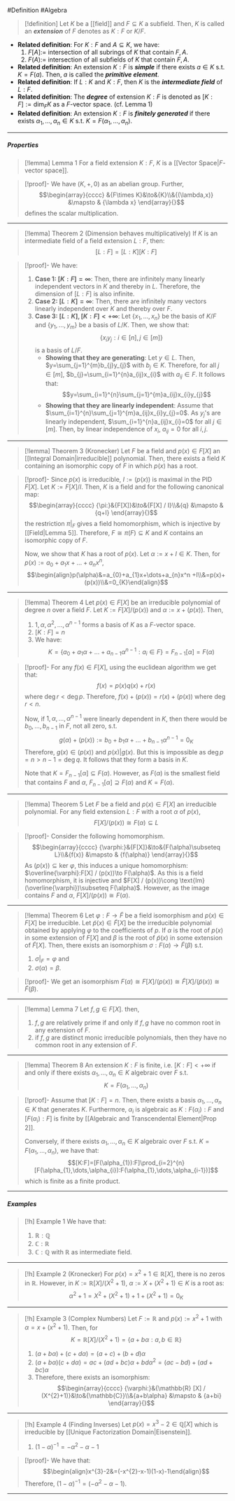 #Definition #Algebra 

> [!definition]
> Let $K$ be a [[field]] and $F\subseteq K$ a subfield. Then, $K$ is called an ***extension*** of $F$ denotes as $K:F$ or $K / F$.
- **Related definition**: For $K:F$ and $A\subseteq K$, we have:
	1. $F[A]:=$ intersection of all subrings of $K$ that contain $F,A$.
	2. $F(A):=$ intersection of all subfields of $K$ that contain $F,A$.
- **Related definition**: An extension $K:F$ is ***simple*** if there exists $a\in K$ s.t. $K=F(a)$. Then, $a$ is called the ***primitive element***.
- **Related definition**: If $L:K$ and $K:F$, then $K$ is the ***intermediate field*** of $L:F$.
- **Related definition**: The ***degree*** of extension $K:F$ is denoted as $[K:F]:=\text{dim}_{F} K$ as a $F$-vector space. (cf. Lemma 1)
- **Related definition**: An extension $K:F$ is ***finitely generated*** if there exists $\alpha_{1},\dots,\alpha_{n}\in K$ s.t. $K=F(\alpha_{1},\dots,\alpha_{n})$.
---
##### Properties
> [!lemma] Lemma 1
> For a field extension $K:F$, $K$ is a [[Vector Space|$F$-vector space]].

> [!proof]-
> We have $(K,+,0)$ as an abelian group. Further, $$\begin{array}{cccc} &{F\times K}&\to&{K}\\&{(\lambda,x)} &\mapsto & {\lambda x} \end{array}{}$$defines the scalar multiplication.
---
> [!lemma] Theorem 2 (Dimension behaves multiplicatively)
> If $K$ is an intermediate field of a field extension $L:F$, then: $$[L:F]=[L:K][K:F]$$

> [!proof]-
> We have: 
> 1. **Case 1: $[K:F]=\infty$**:
>    Then, there are infinitely many linearly independent vectors in $K$ and thereby in $L$. Therefore, the dimension of $[L:F]$ is also infinite.
> 2. **Case 2: $[L:K]=\infty$**:
>    Then, there are infinitely many vectors linearly independent over $K$ and thereby over $F$. 
> 3. **Case 3: $[L:K],[K:F]<+\infty$**:
>    Let $\{ x_{1},\dots,x_{n} \}$ be the basis of $K / F$ and $\{ y_{1},\dots,y_{m} \}$ be a basis of $L / K$. Then, we show that: $$\{ x_{i}y_{j}: i\in [n],j\in [m] \}$$is a basis of $L / F$.
>    - **Showing that they are generating**:
> 	  Let $y\in L$. Then, $y=\sum_{j=1}^{m}b_{j}y_{j}$ with $b_{j}\in K$. Therefore, for all $j\in [m]$, $b_{j}=\sum_{i=1}^{n}a_{ij}x_{i}$ with $a_{ij}\in F$. It follows that: $$y=\sum_{i=1}^{n}\sum_{j=1}^{m}a_{ij}x_{i}y_{j}$$
>    - **Showing that they are linearly independent**:
> 	   Assume that $\sum_{i=1}^{n}\sum_{j=1}^{m}a_{ij}x_{i}y_{j}=0$. As $y_{j}$'s are linearly independent, $\sum_{i=1}^{n}a_{ij}x_{i}=0$ for all $j\in [m]$. Then, by linear independence of $x_{i}$, $a_{ij}=0$ for all $i,j$.
---
> [!lemma] Theorem 3 (Kronecker)
> Let $F$ be a field and $p(x)\in F[X]$ an [[Integral Domain|irreducible]] polynomial. Then, there exists a field $K$ containing an isomorphic copy of $F$ in which $p(x)$ has a root.

> [!proof]-
> Since $p(x)$ is irreducible, $I:=(p(x))$ is maximal in the PID $F[X]$. Let $K:=F[X] / I$. Then, $K$ is a field and for the following canonical map: $$\begin{array}{cccc} {\pi:}&{F[X]}&\to&{F[X] / I}\\&{q} &\mapsto & {q+I} \end{array}{}$$the restriction $\pi|_{F}$ gives a field homomorphism, which is injective by [[Field|Lemma 5]]. Therefore, $F\cong \pi(F)\subseteq K$ and $K$ contains an isomorphic copy of $F$. 
> 
> Now, we show that $K$ has a root of $p(x)$. Let $\alpha:=x+I\in K$. Then, for $p(x):=a_{0}+a_{1}x+\dots+a_{n}x^n$, $$\begin{align}p(\alpha)&=a_{0}+a_{1}x+\dots+a_{n}x^n +I\\&=p(x)+(p(x))\\&=0_{K}\end{align}$$
---
> [!lemma] Theorem 4
> Let $p(x)\in F[X]$ be an irreducible polynomial of degree $n$ over a field $F$. Let $K:=F[X] / (p(x))$ and $\alpha:=x+(p(x))$. Then, 
> 1. $1,\alpha,\alpha^{2},\dots,\alpha^{n-1}$ forms a basis of $K$ as a $F$-vector space.
> 2. $[K:F]=n$
> 3. We have: $$K=\{ a_{0}+a_{1} \alpha+\dots+a_{n-1}\alpha^{n-1}:a_{i}\in F\}=F_{n-1}[\alpha]=F(\alpha)$$

> [!proof]-
> For any $f(x)\in F[X]$, using the euclidean algorithm we get that: $$f(x)=p(x)q(x)+r(x)$$where $\deg r<\deg p$. Therefore, $f(x)+(p(x))=r(x)+(p(x))$ where $\deg r<n$. 
> 
> Now, if $1,\alpha,\dots,\alpha^{n-1}$ were linearly dependent in $K$, then there would be $b_{0},\dots,b_{n-1}$ in $F$, not all zero, s.t. $$g(\alpha)+(p(x)):=b_{0}+b_{1}\alpha+\dots+b_{n-1}\alpha^{n-1}=0_{K}$$Therefore, $g(x)\in (p(x))$ and $p(x)|g(x)$. But this is impossible as $\deg p=n>n-1=\deg q$. It follows that they form a basis in $K$.
> 
> Note that $K=F_{n-1}[\alpha]\subseteq F(\alpha)$. However, as $F(\alpha)$ is the smallest field that contains $F$ and $\alpha$, $F_{n-1}[\alpha]\supseteq F(\alpha)$ and $K=F(\alpha)$.
---
> [!lemma] Theorem 5
> Let $F$ be a field and $p(x)\in F[X]$ an irreducible polynomial. For any field extension $L:F$ with a root $\alpha$ of $p(x)$, $$F[X] / (p(x))\cong F(\alpha)\subseteq L$$

> [!proof]-
> Consider the following homomorphism. $$\begin{array}{cccc} {\varphi:}&{F[X]}&\to&{F(\alpha)\subseteq L}\\&{f(x)} &\mapsto & {f(\alpha)} \end{array}{}$$ As $(p(x))\subseteq \text{ker }\varphi$, this induces a unique homomorphism: $\overline{\varphi}:F[X] / (p(x))\to F(\alpha)$.  As this is a field homomorphism, it is injective and $F[X] / (p(x))\cong \text{Im}(\overline{\varphi})\subseteq F(\alpha)$. However, as the image contains $F$ and $\alpha$, $F[X] / (p(x))\cong F(\alpha)$.
---
> [!lemma] Theorem 6
> Let $\varphi:F\to \tilde{F}$ be a field isomorphism and $p(x)\in F[X]$ be irreducible. Let $\tilde{p}(x)\in \tilde{F}[X]$ be the irreducible polynomial obtained by applying $\varphi$ to the coefficients of $p$. If $\alpha$ is the root of $p(x)$ in some extension of $F[X]$ and $\beta$ is the root of $\tilde{p}(x)$ in some extension of $\tilde{F}[X]$. Then, there exists an isomorphism $\sigma:F(\alpha)\to \tilde{F}(\beta)$ s.t. 
> 1. $\sigma|_{F}=\varphi$ and
> 2. $\sigma(\alpha)=\beta$.

> [!proof]-
> We get an isomorphism $F(\alpha)\cong F[X] / (p(x))\cong \tilde{F}[X] / (\tilde{p} (x))\cong \tilde{F} (\beta)$. 
---
> [!lemma] Lemma 7
> Let $f,g\in F[X]$. then, 
> 1. $f,g$ are relatively prime if and only if $f,g$ have no common root in any extension of $F$.
> 2. if $f,g$ are distinct monic irreducible polynomials, then they have no common root in any extension of $F$.
---
> [!lemma] Theorem 8
> An extension $K:F$ is finite, i.e. $[K:F]<+\infty$ if and only if there exists $\alpha_{1},\dots,\alpha_{n}\in K$ algebraic over $F$ s.t. $$K=F(\alpha_{1},\dots,\alpha_{n})$$

> [!proof]-
> Assume that $[K:F]=n$. Then, there exists a basis $\alpha_{1},\dots,\alpha_{n}\in K$ that generates $K$. Furthermore, $\alpha_{i}$ is algebraic as $K:F(\alpha_{i}):F$ and $[F(\alpha_{i}):F]$ is finite by [[Algebraic and Transcendental Element|Prop 2]].
> 
> Conversely, if there exists $\alpha_{1},\dots,\alpha_{n}\in K$ algebraic over $F$ s.t. $K=F(\alpha_{1},\dots,\alpha_{n})$, we have that: $$[K:F]=[F(\alpha_{1}):F]\prod_{i=2}^{n}[F(\alpha_{1},\dots,\alpha_{i}):F(\alpha_{1},\dots,\alpha_{i-1})]$$which is finite as a finite product.
---
##### Examples
> [!h] Example 1
> We have that:
> 1. $\mathbb{R}:\mathbb{Q}$
> 2. $\mathbb{C}:\mathbb{R}$
> 3. $\mathbb{C}:\mathbb{Q}$ with $\mathbb{R}$ as intermediate field.
---
> [!h] Example 2 (Kronecker)
> For $p(x)=x^2+1\in \mathbb{R}[X]$, there is no zeros in $\mathbb{R}$. However, in $K:=\mathbb{R}[X] / (X^{2}+1)$, $\alpha:=X+(X^{2}+1)\in K$ is a root as: $$\alpha^{2}+1=X^{2}+(X^{2}+1)+1+(X^{2}+1)=0_{K}$$
---
> [!h] Example 3 (Complex Numbers)
> Let $F:=\mathbb{R}$ and $p(x):=x^{2}+1$ with $\alpha=x+(x^{2}+1)$. Then, for $$K=\mathbb{R}[X] / (X^{2}+1)=\{ a+b\alpha:a,b\in \mathbb{R} \}$$
> 1. $(a+b\alpha)+(c+d\alpha)=(a+c)+(b+d)\alpha$
> 2. $(a+b\alpha)(c+d\alpha)=ac+(ad+bc)\alpha+bd\alpha^{2}=(ac-bd)+(ad+bc)\alpha$
> 3. Therefore, there exists an isomorphism: $$\begin{array}{cccc} {\varphi:}&{\mathbb{R} [X] / (X^{2}+1)}&\to&{\mathbb{C}}\\&{a+b\alpha} &\mapsto & {a+bi} \end{array}{}$$
---
> [!h] Example 4 (Finding Inverses)
> Let $p(x)=x^{3}-2\in \mathbb{Q}[X]$ which is irreducible by [[Unique Factorization Domain|Eisenstein]]. 
> 1. $(1-\alpha)^{-1}=-\alpha^{2}-\alpha-1$

> [!proof]-
> We have that:
> $$\begin{align}x^{3}-2&=(-x^{2}-x-1)(1-x)-1\end{align}$$Therefore, $(1-\alpha)^{-1}=(-\alpha^{2}-\alpha-1)$.
---
